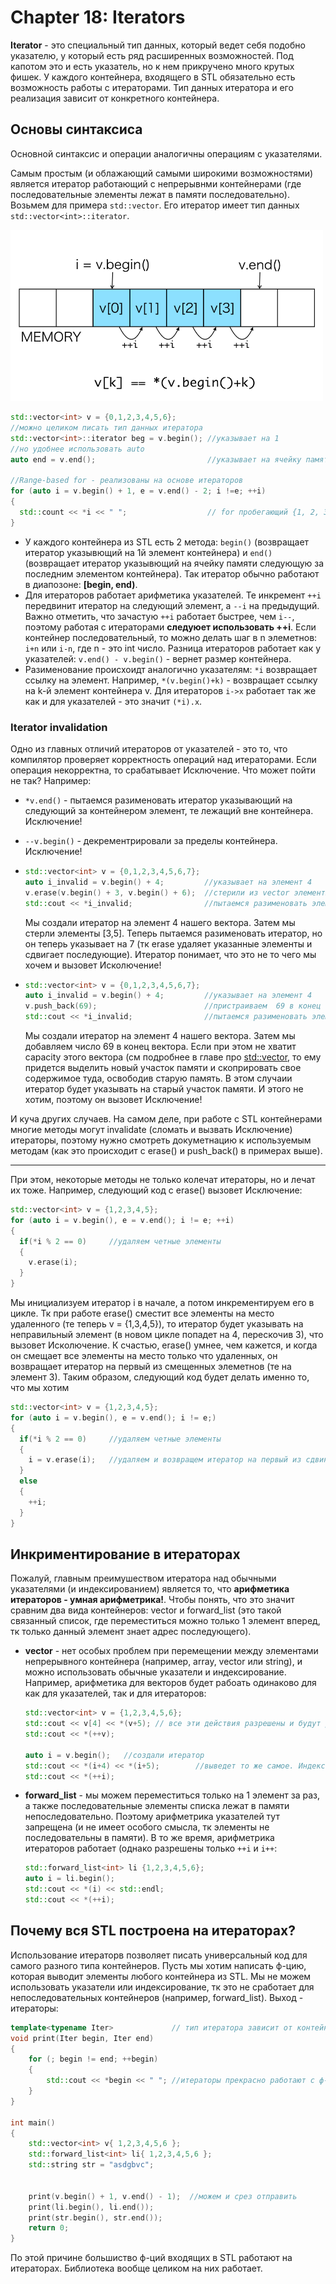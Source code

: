 # Chapter 18: Iterators
**Iterator** - это специальный тип данных, который ведет себя подобно указателю, у который есть ряд расширенных возможностей. Под капотом это и есть указатель, но к нем прикручено много крутых фишек. У каждого контейнера, входящего в STL обязательно есть возможность работы с итераторами. Тип данных итератора и его реализация зависит от конкретного контейнера.

## Основы синтаксиса
Основной синтаксис и операции аналогичны операциям с указателями.     

Самым простым (и облажающий самыми широкими возможностями) является итератор работающий с непрерывнми контейнерами (где последовательные элементы лежат в памяти последовательно). Возьмем для примера `std::vector`. Его итератор имеет тип данных `std::vector<int>::iterator`.      

<img src = "https://github.com/PlohoyParen/Cpp_doc/blob/master/Documents/images/iterator.png" alt = "iterator" width = 500 >


```cpp
std::vector<int> v = {0,1,2,3,4,5,6};
//можно целиком писать тип данных итератора
std::vector<int>::iterator beg = v.begin(); //указывает на 1
//но удобнее использовать auto 
auto end = v.end();                         //указывает на ячейку памяти следующую за 6
  
//Range-based for - реализованы на основе итераторов
for (auto i = v.begin() + 1, e = v.end() - 2; i !=e; ++i)
{
  std::count << *i << " ";                  // for пробегающий {1, 2, 3, 4, 5}
}
```

- У каждого контейнера из STL есть 2 метода: `begin()` (возвращает итератор указывющий на 1й элемент контейнера) и `end()` (возвращает итератор указывющий на ячейку памяти следующую за последним элементом контейнера). Так итератор обычно работают в диапозоне: **[begin, end)**.    
- Для итераторов работает арифметика указателей. Те инкремент `++i` передвинит итератор на следующий элемент, а `--i` на предыдущий. Важно отметить, что зачастую `++i` работает быстрее, чем `i--`, поэтому работая с итераторами **следуюет использовать ++i**. Если контейнер последовательный, то можно делать шаг в n элеметнов: `i+n` или `i-n`, где n - это int число. Разница итераторов работает как у указателей: `v.end() - v.begin()` - вернет размер контейнера.
- Разименование происхоидт аналогично указателям: `*i` возвращает ссылку на элемент. Например, `*(v.begin()+k)` - возвращает ссылку на k-й элемент контейнера v. Для итераторов `i->x` работает так же как и для указателей - это значит `(*i).x`.

### Iterator invalidation 
Одно из главных отличий итераторов от указателей - это то, что компилятор проверяет корректность операций над итераторами. Если операция некорректна, то срабатывает Исключение. Что может пойти не так? Например:
- `*v.end()` - пытаемся разименовать итератор указывающий на следующий за контейнером элемент, те лежащий вне контейнера. Исключение! 
- `--v.begin()` - декрементрировали за пределы контейнера. Исключение! 
- ```cpp
  std::vector<int> v = {0,1,2,3,4,5,6,7};
  auto i_invalid = v.begin() + 4;         //указывает на элемент 4
  v.erase(v.begin() + 3, v.begin() + 6);  //стерили из vector элементы [3, 5], теперь v={0,1,2,6,7}
  std::cout << *i_invalid;                //пытаемся разименовать элемент 4
  ```
  Мы создали итератор на элемент 4 нашего вектора. Затем мы стерли элементы [3,5]. Теперь пытаемся разименовать итератор, но он теперь указывает на 7 (тк erase удаляет указанные элементы и сдвигает последующие). Итератор понимает, что это не то чего мы хочем и вызовет Исколючение! 

- ```cpp
  std::vector<int> v = {0,1,2,3,4,5,6,7};
  auto i_invalid = v.begin() + 4;         //указывает на элемент 4
  v.push_back(69);                        //пристраиваем  69 в конец вектора
  std::cout << *i_invalid;                //пытаемся разименовать элемент 4
  ```
  Мы создали итератор на элемент 4 нашего вектора. Затем мы добавляем число 69 в конец вектора. Если при этом не хватит capacity этого вектора (см подробнее в главе про [std::vector](https://github.com/PlohoyParen/Cpp_doc/blob/master/Documents/Chapter12_std_data_types.md#vector-%D0%BE%D0%B4%D0%BD%D0%BE%D0%BC%D0%B5%D1%80%D0%BD%D1%8B%D0%B9-%D0%BC%D0%B0%D1%81%D1%81%D0%B8%D0%B2-%D0%BB%D1%8E%D0%B1%D0%BE%D0%B3%D0%BE-%D1%82%D0%B8%D0%BF%D0%B0), то ему придется выделить новый участок памяти и скоприровать свое содержимое туда, освободив старую память. В этом случаии итератор будет указывать на старый участок памяти. И этого не хотим, поэтому он вызовет Исключение!            
 
И куча других случаев. На самом деле, при работе с STL контейнерами многие методы могут invalidate (сломать и вызвать Исключение) итераторы, поэтому нужно смотреть докуметнацию к используемым методам (как это происходит с erase() и push_back() в примерах выше).      

-------

При этом, некоторые методы не только колечат итераторы, но и лечат их тоже. Например, следующий код с erase() вызовет Исключение:
```cpp
std::vector<int> v = {1,2,3,4,5};
for (auto i = v.begin(), e = v.end(); i != e; ++i)
{
  if(*i % 2 == 0)     //удаляем четные элементы
  {
    v.erase(i); 
  } 
}
```
Мы инициализуем итератор i в начале, а потом инкрементируем его в цикле. Тк при работе erase() сместит все элементы на место удаленного (те теперь v = {1,3,4,5}), то итератор будет указывать на неправильный элемент (в новом цикле попадет на 4, перескочив 3), что вызовет Исколючение. К счастью, erase() умнее, чем кажется, и когда он смещает все элементы на место только что удаленных, он возвращает итератор на первый из смещенных элеметнов (те на элемент 3). Таким образом, следующий код будет делать именно то, что мы хотим
```cpp
std::vector<int> v = {1,2,3,4,5};
for (auto i = v.begin(), e = v.end(); i != e;)
{
  if(*i % 2 == 0)     //удаляем четные элементы
  {
    i = v.erase(i);   //удаляем и возвращем итератор на первый из сдвинутых элементов
  }      
  else
  {
    ++i;
  }
}
```

## Инкриментирование в итераторах
Пожалуй, главным преимушеством итератора над обычными указателями (и индексированием) является то, что **арифметика итераторов - умная арифметрика!**. Чтобы понять, что это значит сравним два вида контейнеров: vector и forward_list (это такой связанный список, где переместиться можно только 1 элемент вперед, тк только данный элемент знает адрес последующего).
- **vector** - нет особых проблем при перемещении между элементами непрерывного контейнера (например, array, vector или string), и можно использовать обычные указатели и индексирование. Например, арифметика для векторов будет рабоать одинаково для как для указателей, так и для итераторов: 
  ```cpp
  std::vector<int> v = {1,2,3,4,5,6};
  std::cout << v[4] << *(v+5); // все эти действия разрешены и будут работать как и ожидается
  std::cout << *(++v);
  
  auto i = v.begin();   //создали итератор
  std::cout << *(i+4) << *(i+5);        //выведет то же самое. Индексирование для итераторов не работает
  std::cout << *(++i);
  ```
- **forward_list** - мы можем переместиться только на 1 элемент за раз, а также последовательные элементы списка лежат в памяти непоследовательно. Поэтому арифметрика указателей тут запрещена (и не имеет особого смысла, тк элементы не последовательны в памяти). В то же время, арифметрика итераторов работает (однако разрешены только `++i` и `i++`:  
  ```cpp
  std::forward_list<int> li {1,2,3,4,5,6};
  auto i = li.begin();
  std::cout << *(i) << std::endl;
  std::cout << *(++i); 
  ```

## Почему вся STL построена на итераторах?
Использование итераторв позволяет писать универсальный код для самого разного типа контейнеров. Пусть мы хотим написать ф-цию, которая выводит элементы любого контейнера из STL. Мы не можем использовать указатели или индексирование, тк это не сработает для непоследовательных контейнеров (например, forward_list). Выход - итераторы:
```cpp
template<typename Iter>             // тип итератора зависит от контейнера
void print(Iter begin, Iter end)
{
    for (; begin != end; ++begin)
    {
        std::cout << *begin << " "; //итераторы прекрасно работают с ф-циями STL, включая потоки
    }
}

int main()
{
    std::vector<int> v{ 1,2,3,4,5,6 };
    std::forward_list<int> li{ 1,2,3,4,5,6 };
    std::string str = "asdgbvc";


    print(v.begin() + 1, v.end() - 1);  //можем и срез отправить
    print(li.begin(), li.end());
    print(str.begin(), str.end());
    return 0;
} 
```
По этой причине большиство ф-ций входящих в STL работают на итераторах. Библиотека <algorithm> вообще целиком на них работает.
